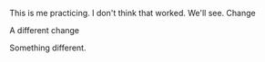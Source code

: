 This is me practicing. I don't think that worked.
We'll see.
Change

A different change

Something different.
